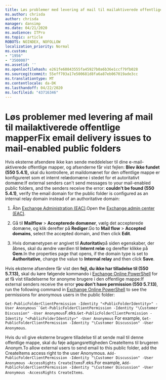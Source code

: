 ```yaml
---
title: Løs problemer med levering af mail til mailaktiverede offentlige mapper
ms.author: chrisda
author: chrisda
manager: dansimp
ms.date: 04/21/2020
ms.audience: ITPro
ms.topic: article
ROBOTS: NOINDEX, NOFOLLOW
localization_priority: Normal
ms.custom:
- "1956"
- "3500007"
ms.assetid: ''
ms.openlocfilehash: e261fe60843555fa45927b0a6b36e1ccf79fb028
ms.sourcegitcommit: 55eff703a17e500681d8fa6a87eb067019ade3cc
ms.translationtype: MT
ms.contentlocale: da-DK
ms.lasthandoff: 04/22/2020
ms.locfileid: "43716346"
---
```

# <a name="fix-email-delivery-issues-to-mail-enabled-public-folders"></a><span data-ttu-id="c3ed7-102">Løs problemer med levering af mail til mailaktiverede offentlige mapper</span><span class="sxs-lookup"><span data-stu-id="c3ed7-102">Fix email delivery issues to mail-enabled public folders</span></span>

<span data-ttu-id="c3ed7-103">Hvis eksterne afsendere ikke kan sende meddelelser til dine e-mail-aktiverede offentlige mapper, og afsenderne får vist fejlen: **Blev ikke fundet (550 5.4.1),** skal du kontrollere, at maildomænet for den offentlige mappe er konfigureret som et internt relædomæne i stedet for et autoritativt domæne:</span><span class="sxs-lookup"><span data-stu-id="c3ed7-103">If external senders can't send messages to your mail-enabled public folders, and the senders receive the error: **couldn't be found (550 5.4.1)**, verify the email domain for the public folder is configured as an internal relay domain instead of an authoritative domain:</span></span>

1. <span data-ttu-id="c3ed7-104">Åbn [Exchange Administration (EAC)](https://docs.microsoft.com/Exchange/exchange-admin-center).</span><span class="sxs-lookup"><span data-stu-id="c3ed7-104">Open the [Exchange admin center (EAC)](https://docs.microsoft.com/Exchange/exchange-admin-center).</span></span>

2. <span data-ttu-id="c3ed7-105">Gå til **Mailflow** \> **Accepterede domæner**, vælg det accepterede domæne, og klik derefter på **Rediger**.</span><span class="sxs-lookup"><span data-stu-id="c3ed7-105">Go to **Mail flow** \> **Accepted domains**, select the accepted domain, and then click **Edit**.</span></span>

3. <span data-ttu-id="c3ed7-106">Hvis domænetypen er angivet til **Autoritativ**på siden egenskaber, der åbnes, skal du ændre værdien til **Internt relæ** og derefter klikke på **Gem**.</span><span class="sxs-lookup"><span data-stu-id="c3ed7-106">In the properties page that opens, if the domain type is set to **Authoritative**, change the value to **Internal relay** and then click **Save**.</span></span>

<span data-ttu-id="c3ed7-107">Hvis eksterne afsendere får vist den **fejl, du ikke har tilladelse til (550 5.7.13),** skal du køre følgende kommando i [Exchange Online PowerShell](https://docs.microsoft.com/powershell/exchange/exchange-online/connect-to-exchange-online-powershell/connect-to-exchange-online-powershell) for at få vist tilladelserne for anonyme brugere i den offentlige mappe:</span><span class="sxs-lookup"><span data-stu-id="c3ed7-107">If external senders receive the error **you don't have permission (550 5.7.13)**, run the following command in [Exchange Online PowerShell](https://docs.microsoft.com/powershell/exchange/exchange-online/connect-to-exchange-online-powershell/connect-to-exchange-online-powershell) to see the permissions for anonymous users in the public folder:</span></span>

<span data-ttu-id="c3ed7-108">`Get-PublicFolderClientPermission -Identity "<PublicFolderIdentity>" -User Anonymous``Get-PublicFolderClientPermission -Identity "\Customer Discussion" -User Anonymous`F.eks.</span><span class="sxs-lookup"><span data-stu-id="c3ed7-108">`Get-PublicFolderClientPermission -Identity "<PublicFolderIdentity>" -User Anonymous` For example, `Get-PublicFolderClientPermission -Identity "\Customer Discussion" -User Anonymous`.</span></span>

<span data-ttu-id="c3ed7-109">Hvis du vil give eksterne brugere tilladelse til at sende mail til denne offentlige mappe, skal du føje adgangsrettigheden CreateItems til brugeren Anonym.</span><span class="sxs-lookup"><span data-stu-id="c3ed7-109">To allow external users to send email to this public folder, add the CreateItems access right to the user Anonymous.</span></span> <span data-ttu-id="c3ed7-110">`Add-PublicFolderClientPermission -Identity "\Customer Discussion" -User Anonymous -AccessRights CreateItems`F.eks.</span><span class="sxs-lookup"><span data-stu-id="c3ed7-110">For example, `Add-PublicFolderClientPermission -Identity "\Customer Discussion" -User Anonymous -AccessRights CreateItems`.</span></span>
